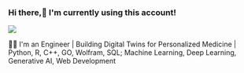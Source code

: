 ### Hi there,👋 I'm currently using this account! 

![](https://komarev.com/ghpvc/?username=SaraAghamiri)

👩‍💻 I'm an Engineer | Building Digital Twins for Personalized Medicine | Python, R, C++, GO, Wolfram, SQL; Machine Learning, Deep Learning, Generative AI, Web Development

<!--
**SaraAghamiri/SaraAghamiri** is a ✨ _special_ ✨ repository because its `README.md` (this file) appears on your GitHub profile.

Here are some ideas to get you started:

- 🔭 I’m currently working on ...
- 🌱 I’m currently learning ...
- 👯 I’m looking to collaborate on ...
- 🤔 I’m looking for help with ...
- 💬 Ask me about ...
- 📫 How to reach me: ...
- 😄 Pronouns: ...
- ⚡ Fun fact: ...
-->



